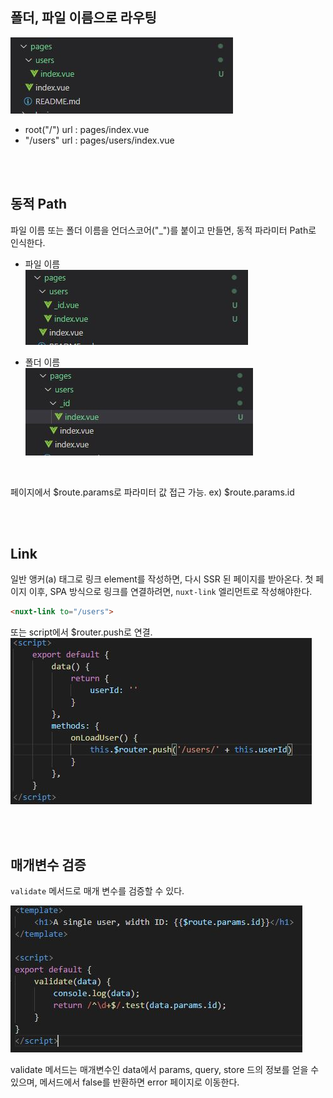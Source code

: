 ## 폴더, 파일 이름으로 라우팅

<kbd><img src="images/routing/folder-name-routing.JPG"></kbd>

* root("/") url : pages/index.vue
* "/users" url : pages/users/index.vue

<br/><br/>

## 동적 Path

파일 이름 또는 폴더 이름을 언더스코어("_")를 붙이고 만들면, 동적 파라미터 Path로 인식한다.

* 파일 이름<br/>
<kbd><img src="images/routing/dy-path1.JPG"></kbd>

* 폴더 이름<br/>
<kbd><img src="images/routing/dy-path2.JPG"></kbd>

<br/>

페이지에서 $route.params로 파라미터 값 접근 가능. ex) $route.params.id

<br/><br/>

## Link

일반 앵커(a) 태그로 링크 element를 작성하면, 다시 SSR 된 페이지를 받아온다. 첫 페이지 이후, SPA 방식으로 링크를 연결하려면, `nuxt-link` 엘리먼트로 작성해야한다.<br/>

```html
<nuxt-link to="/users">
```

또는 script에서 $router.push로 연결.<br/>
<kbd><img src="images/routing/link-by-script.JPG"></kbd>

<br/><br/>

## 매개변수 검증

`validate` 메서드로 매개 변수를 검증할 수 있다.<br/>

<kbd><img src="images/routing/validate.JPG"></kbd>

validate 메서드는 매개변수인 data에서 params, query, store 드의 정보를 얻을 수 있으며, 메서드에서 false를 반환하면 error 페이지로 이동한다.









